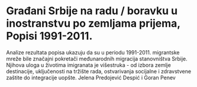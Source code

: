 # Građani Srbije na radu / boravku u inostranstvu po zemljama prijema,  Popisi 1991-2011.
Analize rezultata popisa ukazuju da su u periodu 1991-2011. migrantske mreže bile značajni pokretači međunarodnih migracija stanovništva Srbije. Njihova uloga u životima imigranata je višestruka - od izbora zemlje destinacije, uključenosti na tržište rada, ostvarivanja socijalne i zdravstvene zaštite do integracije uopšte. 
Jelena Predojević Despić i Goran Penev

